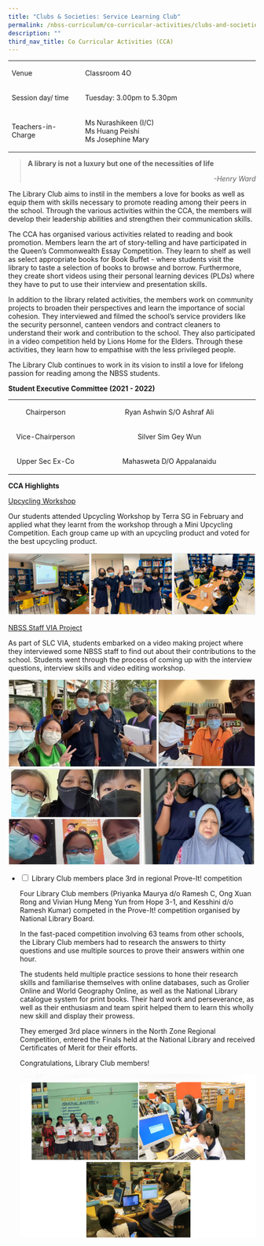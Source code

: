 ```yaml
---
title: "Clubs & Societies: Service Learning Club"
permalink: /nbss-curriculum/co-curricular-activities/clubs-and-societies/library-club/
description: ""
third_nav_title: Co Curricular Activities (CCA)
---
```

<table>
<tbody>
<tr>
<td width="161">
<p>Venue</p>
</td>
<td width="441">
<p>Classroom 4O</p>
</td>
</tr>
<tr>
<td width="161">
<p>Session day/ time</p>
</td>
<td width="441">
<p>Tuesday: 3.00pm to 5.30pm</p>
</td>
</tr>
<tr>
<td width="161">
<p>Teachers-in-Charge</p>
</td>
<td width="441">
<p>Ms Nurashikeen (I/C)<br />Ms Huang Peishi<br />Ms Josephine Mary</p>
</td>
</tr>
</tbody>
</table>
<blockquote>
<p style="font-weight: 400;"><strong>A library is not a luxury but one of the necessities of life</strong></p>
<p style="font-weight: 400; text-align: right;"><em>-Henry Ward</em></p>
</blockquote>
<p style="font-weight: 400;">The Library Club aims to instil in the members a love for books as well as equip them with skills necessary to promote reading among their peers in the school. Through the various activities within the CCA, the members will develop their leadership abilities and strengthen their communication skills.</p>
<p style="font-weight: 400;">The CCA has organised various activities&nbsp;related to reading and book promotion. Members learn the art of story-telling and have participated in the Queen&rsquo;s Commonwealth Essay Competition. They learn to shelf as well as select appropriate books for Book Buffet - where students visit the library to taste a selection of books to browse and borrow. Furthermore, they create short videos using their personal learning devices (PLDs) where they have to put to use their interview and presentation skills.</p>
<p style="font-weight: 400;">In addition to the library related activities, the members work on community projects to broaden their perspectives and learn the importance of social cohesion. They interviewed and filmed the school&rsquo;s service providers like the security personnel, canteen vendors and contract cleaners to understand their work and contribution to the school. They also participated in a video competition held by Lions Home for the Elders. Through these activities, they learn how to empathise with the less privileged people.</p>
<p style="font-weight: 400;">The Library&nbsp;Club continues to work in its vision to instil a love for lifelong passion for reading&nbsp;among the&nbsp;NBSS students.</p>
<p><strong>Student Executive Committee (2021 - 2022)<br /></strong></p>
<table width="0">
<tbody>
<tr>
<td style="text-align: center;" width="161">
<p>Chairperson</p>
</td>
<td style="text-align: center;" width="441">
<p>Ryan Ashwin S/O Ashraf Ali</p>
</td>
</tr>
<tr>
<td style="text-align: center;" width="161">
<p>Vice-Chairperson</p>
</td>
<td style="text-align: center;" width="441">
<p>Silver Sim Gey Wun</p>
</td>
</tr>
<tr>
<td style="text-align: center;" width="161">
<p>Upper Sec Ex-Co</p>
</td>
<td style="text-align: center;" width="441">
<p>Mahasweta D/O Appalanaidu</p>
</td>
</tr>
</tbody>
</table>
<p><strong>CCA Highlights</strong></p>
<p><u>Upcycling Workshop</u></p>
<p>Our students attended Upcycling Workshop by Terra SG in February and applied what they learnt from the workshop through a Mini Upcycling Competition. Each group came up with an upcycling product and voted for the best upcycling product.</p>
<img src="/images/lib1.png">
<p><u>NBSS Staff VIA Project</u></p>
<p>As part of SLC VIA, students embarked on a video making project where they interviewed some NBSS staff to find out about their contributions to the school. Students went through the process of coming up with the interview questions, interview skills and video editing workshop.</p>
<img src="/images/lib2.png">
<ul class="jekyllcodex_accordion">
<li><input id="accordion1" type="checkbox" /> <label for="accordion1">Library Club members place 3rd in regional Prove-It! competition</label>
<div>
<p>Four Library Club members (Priyanka Maurya d/o Ramesh C, Ong Xuan Rong and Vivian Hung Meng Yun from Hope 3-1, and Kesshini d/o Ramesh Kumar) competed in the Prove-It! competition organised by National Library Board.</p>
<p>In the fast-paced competition involving 63 teams from other schools, the Library Club members had to research the answers to thirty questions and use multiple sources to prove their answers within one hour.</p>
<p>The students held multiple practice sessions to hone their research skills and familiarise themselves with online databases, such as Grolier Online and World Geography Online, as well as the National Library catalogue system for print books. Their hard work and perseverance, as well as their enthusiasm and team spirit helped them to learn this wholly new skill and display their prowess.</p>
<p>They emerged 3rd place winners in the North Zone Regional Competition, entered the Finals held at the National Library and received Certificates of Merit for their efforts.</p>
<p>Congratulations, Library Club members!</p>
<img src="/images/lib3.png">
</div>
</li>
</ul>